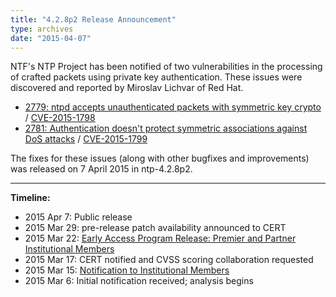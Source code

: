 ```yaml
---
title: "4.2.8p2 Release Announcement"
type: archives
date: "2015-04-07"
---
```


NTF's NTP Project has been notified of two vulnerabilities in the processing of crafted packets using private key authentication. These issues were discovered and reported by Miroslav Lichvar of Red Hat. 

* [2779: ntpd accepts unauthenticated packets with symmetric key crypto](/support/securitynotice/ntpbug2779/) / [CVE-2015-1798](https://nvd.nist.gov/vuln/detail/CVE-2015-1798/)
* [2781: Authentication doesn't protect symmetric associations against DoS attacks](/support/securitynotice/ntpbug2781/) / [CVE-2015-1799](https://nvd.nist.gov/vuln/detail/CVE-2015-1799/)

The fixes for these issues (along with other bugfixes and improvements) was released on 7 April 2015 in ntp-4.2.8p2. 

* * *

**Timeline:**

* 2015 Apr 7: Public release
* 2015 Mar 29: pre-release patch availability announced to CERT
* 2015 Mar 22: [Early Access Program Release: Premier and Partner Institutional Members](https://www.nwtime.org/membership/benefits/)
* 2015 Mar 17: CERT notified and CVSS scoring collaboration requested
* 2015 Mar 15: [Notification to Institutional Members](https://www.nwtime.org/membership/benefits/)
* 2015 Mar 6: Initial notification received; analysis begins